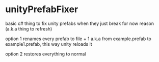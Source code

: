 # unityPrefabFixer
basic c# thing to fix unity prefabs when they just break for now reason (a.k.a thing to refresh)

option 1 renames every prefab to file + 1
a.k.a from example.prefab to example1.prefab, this way unity reloads it

option 2 restores everything to normal
